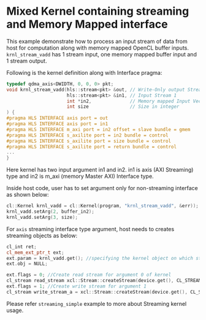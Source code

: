 Mixed Kernel containing streaming and Memory Mapped interface
===============================================================

This example demonstrate how to process an input stream of data from host for computation along with memory mapped OpenCL buffer inputs. `krnl_stream_vadd` has 1 stream input, one memory mapped buffer input and 1 stream output.

Following is the kernel definition along with Interface pragma:

```c++
typedef qdma_axis<DWIDTH, 0, 0, 0> pkt;
void krnl_stream_vadd(hls::stream<pkt> &out, // Write-Only output Stream
                      hls::stream<pkt> &in1, // Input Stream 1
                      int *in2,              // Memory mapped Input Vector 2
                      int size               // Size in integer
) {
#pragma HLS INTERFACE axis port = out
#pragma HLS INTERFACE axis port = in1
#pragma HLS INTERFACE m_axi port = in2 offset = slave bundle = gmem
#pragma HLS INTERFACE s_axilite port = in2 bundle = control
#pragma HLS INTERFACE s_axilite port = size bundle = control
#pragma HLS INTERFACE s_axilite port = return bundle = control
...
}
```
Here kernel has two input argument in1 and in2. in1 is axis (AXI Streaming) type and in2 is m_axi (memory Master AXI) Interface type.

Inside host code, user has to set argument only for non-streaming interface as shown below:
```c++
cl::Kernel krnl_vadd = cl::Kernel(program, "krnl_stream_vadd", &err));
krnl_vadd.setArg(2, buffer_in2);
krnl_vadd.setArg(3, size);
```

For `axis` streaming interface type argument, host needs to creates streaming objects as below:

```c++
cl_int ret;
cl_mem_ext_ptr_t ext;
ext.param = krnl_vadd.get(); //specifying the kernel object on which stream connection will be established
ext.obj = NULL;

ext.flags = 0; //Create read stream for argument 0 of kernel
cl_stream read_stream xcl::Stream::createStream(device.get(), CL_STREAM_READ_ONLY, CL_STREAM, &ext, &ret));
ext.flags = 1; //Create write stream for argument 1 
cl_stream write_stream_a = xcl::Stream::createStream(device.get(), CL_STREAM_WRITE_ONLY, CL_STREAM, &ext, &ret));
```

Please refer `streaming_simple` example to more about Streaming kernel usage.
